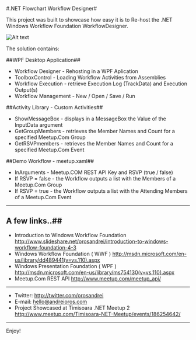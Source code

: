 #.NET Flowchart Workflow Designer#

This project was built to showcase how easy it is to Re-host the .NET Windows Workflow Foundation WorkflowDesigner. 

![Alt text](https://github.com/orosandrei/Flowchart-Workflow-Designer/raw/master/flowchart-workflow-designer.png?raw=true?raw=true ".NET Flowchart Workflow Designer")

The solution contains:

##WPF Desktop Application##
* Workflow Designer - Rehosting in a WPF Aplication
* ToolboxControl - Loading Workflow Activities from Assemblies
* Workflow Execution - retrieve Execution Log (TrackData) and Execution Output(s)
* Workflow Management - New / Open / Save / Run

##Activity Library - Custom Activities##
* ShowMessageBox - displays in a MessageBox the Value of the InputData argument
* GetGroupMembers - retrieves the Member Names and Count for a specified Meetup.Com Group
* GetRSVPmembers - retrieves the Member Names and Count for a specified Meetup.Com Event

##Demo Workflow - meetup.xaml##
* InArguments - Meetup.COM REST API Key and RSVP (true / false)
* If RSVP = false - the Workflow outputs a list with the Members of a Meetup.Com Group
* If RSVP = true - the Workflow outputs a list with the Attending Members of a Meetup.Com Event

***

## A few links..##
* Introduction to Windows Workflow Foundation  http://www.slideshare.net/orosandrei/introduction-to-windows-workflow-foundation-4-3 
* Windows Workflow Foundation ( WWF ) http://msdn.microsoft.com/en-us/library/dd489441(v=vs.110).aspx 
* Windows Presentation Foundation ( WPF ) http://msdn.microsoft.com/en-us/library/ms754130(v=vs.110).aspx 
* Meetup.Com REST API http://www.meetup.com/meetup_api/ 

***

* Twitter: http://twitter.com/orosandrei
* E-mail: hello@andreioros.com
* Project Showcased at Timisoara .NET Meetup 2 http://www.meetup.com/Timisoara-NET-Meetup/events/186254642/

***

Enjoy!
